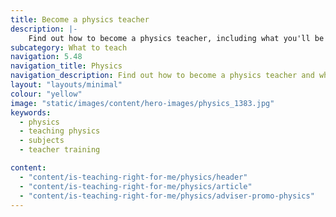 ```yaml
---
title: Become a physics teacher
description: |-
    Find out how to become a physics teacher, including what you'll be teaching and what funding is available to help you train.
subcategory: What to teach
navigation: 5.48
navigation_title: Physics
navigation_description: Find out how to become a physics teacher and what teaching pupils a wide range of experiments would be like.
layout: "layouts/minimal"
colour: "yellow"
image: "static/images/content/hero-images/physics_1383.jpg"
keywords:
  - physics
  - teaching physics
  - subjects
  - teacher training

content:
  - "content/is-teaching-right-for-me/physics/header"
  - "content/is-teaching-right-for-me/physics/article"
  - "content/is-teaching-right-for-me/physics/adviser-promo-physics"
---
```

